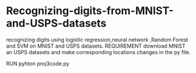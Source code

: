 # Recognizing-digits-from-MNIST-and-USPS-datasets
recognizing digits using logistic regression,neural network ,Random Forest and SVM on MNIST and USPS datasets.
REQUIREMENT
download MNIST an USPS datasets and make corresponding locations changes in the py file.

RUN pyhton proj3code.py
